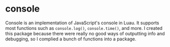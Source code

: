 # console
Console is an implementation of JavaScript's console in Luau. It supports most functions such as `console.log()`, `console.time()`, and more. I created this package because there were really no good ways of outputting info and debugging, so I complied a bunch of functions into a package.
